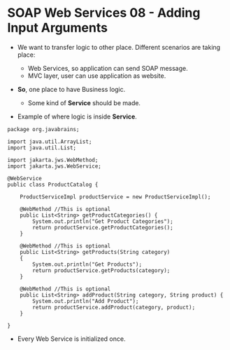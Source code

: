 # SOAP Web Services 08 - Adding Input Arguments

- We want to transfer logic to other place. Different scenarios are taking place:
    - Web Services, so application can send SOAP message.
    - MVC layer, user can use application as website.

- **So**, one place to have Business logic.
    -  Some kind of **Service** should be made.

- Example of where logic is inside **Service**.

```
package org.javabrains;

import java.util.ArrayList;
import java.util.List;

import jakarta.jws.WebMethod;
import jakarta.jws.WebService;

@WebService
public class ProductCatalog {
	
	ProductServiceImpl productService = new ProductServiceImpl();
	
	@WebMethod //This is optional
	public List<String> getProductCategories() {
		System.out.println("Get Product Categories");
		return productService.getProductCategories(); 				
	}
	
	@WebMethod //This is optional
	public List<String> getProducts(String category)
	{
		System.out.println("Get Products");
		return productService.getProducts(category);
	}
	
	@WebMethod //This is optional
	public List<String> addProduct(String category, String product) {
		System.out.println("Add Product");
		return productService.addProduct(category, product);
	}
		
}
```

- Every Web Service is initialized once.

